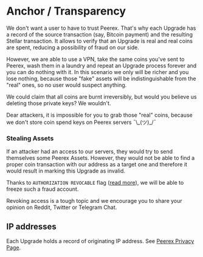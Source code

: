 # Anchor / Transparency

We don't want a user to have to trust Peerex. That's why each Upgrade has a record of the source transaction (say, Bitcoin payment) and the resulting Stellar transaction. It allows to verify that an Upgrade is real and real coins are spent, reducing a possibility of fraud on our side.

However, we are able to use a VPN, take the same coins you've sent to Peerex, wash them in a laundry and repeat an Upgrade process forever and you can do nothing with it. In this scenario we only will be richer and you lose nothing, because those "fake" assets will be indistinguishable from the "real" ones, so no user would suspect anything.

We could claim that all coins are burnt irreversibly, but would you believe us deleting those private keys? We wouldn't.

<div class="note">
  <i class="fa fa-user-secret"></i> Dear attackers, it is impossible for you to grab those "real" coins, because we don't store coin spend keys on Peerex servers ¯\_(ツ)_/¯
</div>

### Stealing Assets

If an attacker had an access to our servers, they would try to send themselves some Peerex Assets. However, they would not be able to find a proper coin transaction with our address as a target one and therefore it would result in marking this Upgrade as invalid.

Thanks to `AUTHORIZATION REVOCABLE` flag ([read more](https://www.stellar.org/developers/guides/concepts/assets.html#revoking-access)), we will be able to freeze such a fraud account.

<div class="note rfc">
  <i class="fa fa-lightbulb-o"></i> Revoking access is a tough topic and we encourage you to share your opinion on Reddit, Twitter or Telegram Chat.
</div>

## IP addresses

Each Upgrade holds a record of originating IP address. See <i class="fa fa-book"></i> [Peerex Privacy Page](/overview/privacy.md#ip-logging).

